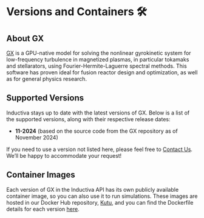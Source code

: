 # Versions and Containers 🛠️

## About GX
[GX](https://gx.readthedocs.io/en/latest/) is a GPU-native model for solving the nonlinear gyrokinetic system for low-frequency turbulence in magnetized plasmas, in particular tokamaks and stellarators, using Fourier-Hermite-Laguerre spectral methods. This software has proven ideal for fusion reactor design and optimization, as well as for general physics research.

## Supported Versions
Inductiva stays up to date with the latest versions of GX. Below is a list of the supported versions, along with their respective release dates:

- **11-2024** (based on the source code from the GX repository as of November 2024)

If you need to use a version not listed here, please feel free to [Contact Us](mailto:support@inductiva.ai).
We’ll be happy to accommodate your request!

## Container Images
Each version of GX in the Inductiva API has its own publicly available container image, 
so you can also use it to run simulations. These images are hosted in our Docker Hub repository, 
[Kutu](https://hub.docker.com/r/inductiva/kutu/tags?name=gx), and you can find the 
Dockerfile details for each version [here](https://github.com/inductiva/kutu/tree/main/simulators/gx).